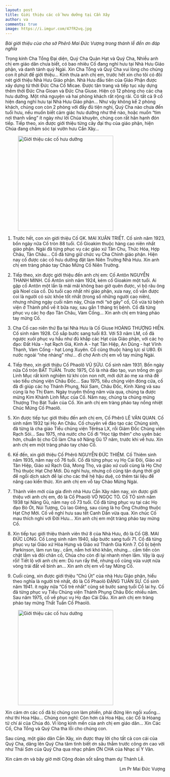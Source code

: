 ```yaml
---
layout: post
title: Giới thiệu các cố hưu dưỡng tại Cần Xây
author: va
comments: true
image: https://i.imgur.com/47fR2vq.jpg
---
```


_Bài giới thiệu của cha sở Phêrô Mai Đức Vượng trong thánh lễ đền ơn đáp nghĩa_

Trọng kính Cha Tổng Đại diện, Quý Cha Quản Hạt và Quý Cha,
Nhiều anh chị em giáo dân chưa biết, có bao nhiêu Cố đang nghỉ hưu tại Nhà Hưu Giáo phận, và danh tánh quý Ngài.
Xin Cha Tổng và Quý Cha vui lòng cho chúng con ít phút để giới thiệu…
Kính thưa anh chị em, trước hết xin cho tôi có đôi nét giới thiệu Nhà Hưu Giáo phận.
Nhà Hưu đầu tiên của Giáo Phận được xây dựng từ thời Đức Cha Cố Micae. Được tân trang và tiếp tục xây dựng thêm thời Đức Cha Gioan và Đức Cha Giuse.
Hiện có 12 phòng cho các cha hưu dưỡng. Một nhà nguyện và hai phòng khách rất rộng rãi.
Có tất cả 9 cố hiện đang nghỉ hưu tại Nhà Hưu Giáo phận…
Như vậy không kể 2 phòng khách, chúng con còn 2 phòng với đầy đủ tiện nghi, Quý Cha nào chưa đến tuổi hưu, nếu muốn biết cảm giác hưu dưỡng như thế nào, hoặc muốn “tìm nơi thanh vắng” ít ngày như lời Chúa khuyên, chúng con rất hân hạnh đón tiếp.
Tiếp theo, xin được giới thiệu từng cây đại thụ của giáo phận, hiện Chúa đang chăm sóc tại vườn hưu Cần Xây…

<figure>
    <img src="https://i.imgur.com/pvuiI4K.jpg" height="300px" title="Giới thiệu các cố hưu dưỡng" />
</figure>

1. Trước hết, con xin giới thiệu Cố GK. MAI XUÂN TRIẾT. Cố sinh năm 1923, bốn ngày nữa Cố tròn 88 tuổi. Cố Gioakim thuộc hàng cao niên nhất giáo phận. Ngài đã từng phục vụ các giáo xứ Tân Chu, Thức Hóa, Hợp Châu, Tân Châu… Cố đã từng giữ chức vụ Cha Chính giáo phận. Hiện nay cố được các cố hưu dưỡng đặt làm Niên Trưởng Nhà Hưu.
   Xin anh chị em tràng pháo tay Chào Mừng Cố Niên Trưởng.

2. Tiếp theo, xin được giới thiệu đến anh chị em: Cố Antôn NGUYỄN THANH MINH.
   Cố Antôn sinh năm 1924, kém cố Gioakim một tuổi. Ai gặp cố Antôn một lần là mãi mãi không bao giờ quên được, vì bộ râu ông già Noel của cố. Dù tuổi cao nhất nhì giáo phận, xưa nay, cố vẫn được coi là người có sức khỏe tốt nhất (trong số những người cao niên), nhưng những ngày cuối năm này, Chúa mới “sờ gáy” cố, Cố vừa từ bệnh viện ở Thành phố về ít bữa nay, sau gần 1 tháng trị bệnh. Cố đã từng phục vụ các họ đạo Tân Châu, Vàm Cống…
   Xin anh chị em tràng pháo tay mừng Cố.

3. Cha Cố cao niên thứ Ba tại Nhà Hưu là Cố Giuse HOÀNG THƯỢNG HIỀN. Cố sinh năm 1928. Cố sắp bước sang tuổi 83. Với 53 năm LM, cố đã ngược xuôi phục vụ hầu như đủ khắp các Hạt của Giáo phận, với các họ đạo: Đất Hứa - hạt Rạch Giá, Kinh A - hạt Tân Hiệp, An Dũng - hạt Vĩnh Thạnh, Vàm Cống - hạt Long Xuyên. Cố cũng thuộc hàng lực sĩ U80. Đi nước ngoài “nhẹ nhàng” như... đi chợ
   Anh chị em vỗ tay mừng Ngài.

4. Tiếp theo, xin giới thiệu Cố Phaolô VŨ SỬU. Cố sinh năm 1931. Bốn ngày nữa Cố tròn BÁT TUẦN. Trước 1975, Cố là nhà đào tạo, vun trồng ơn gọi Linh Mục rất kinh nghiệm từ khi còn non nớt, mới dứt áo mẹ xa nhà để vào tiểu chủng viện Châu Đốc… Sau 1975, tiểu chủng viện đóng cửa, cố đã đi giúp các họ Thánh Phụng, Núi Sam, Châu Đốc, Kinh Xáng và sau cùng là họ Thị Đam. Ngày truyền thống năm vừa qua, chúng ta được mừng Kim Khánh Linh Mục của Cố. Năm nay, chúng ta chúng mừng Thượng Thọ Bát Tuần của Cố.
   Xin anh chị em tràng pháo tay nồng nhiệt Chúc Mừng Cố Phaolô.

5. Xin được tiếp tục giới thiệu đến anh chị em, Cố Phêrô LÊ VĂN QUAN. Cố sinh năm 1932 tại Họ An Châu. Cố chuyên về đào tạo các Chủng sinh, đã từng là cha giáo Tiểu chủng viện Têrêsa LX, rồi Giám Đốc Chủng viện Rạch Sỏi… Sau 1975, nhà nước cho Cố đi “Học tập thêm” cho uyên bác hơn, chuẩn bị cho Cố làm Cha sở Năng Gù 17 năm, trước khi về hưu.
   Xin anh chị em một tràng pháo tay chào Cố.

6. Kế đến, xin giới thiệu Cố Phêrô NGUYỄN ĐỨC THIÊM. Cố Thiêm sinh năm 1935, năm nay cố 76 tuổi. Cố đã từng phục vụ Họ Cái Đôi, Giáo xứ Tân Hiệp, Giáo xứ Rạch Giá, Mong Thọ, và giáo xứ cuối cùng là Họ Chợ Thủ thuộc Hạt Chợ Mới. Dù nghỉ hưu, nhưng cố cũng tận dụng thời giờ để ngồi dịch sách để lại cho các thế hệ hậu duệ, có thêm tài liệu để nâng cao kiến thức. Xin anh chị em vỗ tay Chào Mừng Ngài.

7. Thành viên mới của gia đình nhà Hưu Cần Xây năm nay, xin được giới thiệu với anh chị em, đó là Cố Phaolô VÕ NGỌC TỎ. Cố TỎ sinh năm 1938 tại Năng Gù, năm nay cố 73 tuổi. Cố đã từng phục vụ tại các Họ đạo Bò Ót, Núi Tượng, Cù lao Giêng, sau cùng là họ Ông Chưởng thuộc Hạt Chợ Mới. Cố về nghỉ hưu sau tết Canh Dần vừa qua.
   Xin chúc Cố mau thích nghi với Đời Hưu… Xin anh chị em một tràng pháo tay mừng Cố.

8. Xin tiếp tục giới thiệu thành viên thứ 8 của Nhà Hưu, đó là Cố GB. MAI ĐỨC LONG.
   Cố Long sinh năm 1940, sắp bước sang tuổi 71. Cố đã từng phục vụ tại Giáo xứ Hòa Hưng và Giáo xứ Thánh Gia Kinh 7. Cố bị bệnh Parkinson, làm run tay.. cầm, nắm hơi khó khăn, nhưng… cầm tiền còn chặt lắm và đôi chân cố, Chúa cho còn đi lại nhanh nhẹn lắm. Vậy là quý rồi! Tiết lộ với anh chị em: Dù run rẩy thế, nhưng cố cũng vừa vượt nửa vòng trái đất về bình an... Xin anh chị em vỗ tay Mừng Cố.

9. Cuối cùng, xin được giới thiệu “Chú Út” của nhà Hưu Giáo phận, hiểu theo nghĩa là người trẻ nhất, đó là Cố Phaolô ĐẶNG TUẤN SỰ. Cố sinh năm 1941. ít ngày nữa “Cố trẻ nhất” cũng sẽ bước sang tuổi Cổ lai hy. Cố đã từng phục vụ Tiểu Chủng viện Thánh Phụng Châu Đốc nhiều năm. Sau năm 1975, cố về phục vụ Họ đạo Cái Dầu. Xin anh chị em tràng pháo tay mừng Thất Tuần Cố Phaolô.

<figure>
    <img src="https://i.imgur.com/ve1qfpf.jpg" height="300px" title="Giới thiệu các cố hưu dưỡng" />
</figure>

Xin cảm ơn các cố đã bị chúng con làm phiền, phải đứng lên ngồi xuống… như thi Hoa
Hậu… Chúng con nghĩ: Còn hơn cả Hoa Hậu, các Cố là Hòang tử chí ái của Chúa đó.
Vì lòng kính mến của anh chị em giáo dân…
Xin Các Cố, Cha Tổng và Quý Cha tha lỗi cho chúng con.

Sau cùng, một giáo dân Cần Xây, xin được thay lời cho tất cả con cái của Quý Cha, dâng lên Quý Cha tâm tình biết ơn sâu thẳm trước công ơn cao vời như Thái Sơn của Quý Cha qua nhạc phẩm ƠN CHA của Nhạc sĩ Y Vân.

Xin cảm ơn và bây giờ mời Cộng đoàn sốt sắng tham dự Thánh Lễ.

<p style="text-align:right;">Lm Pr Mai Đức Vượng</p>
